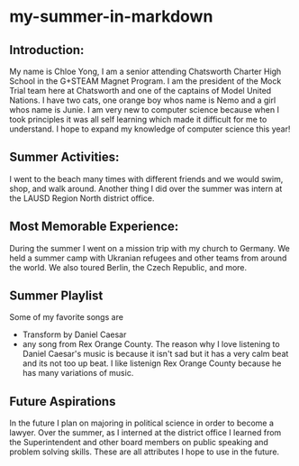 # my-summer-in-markdown

## Introduction:
My name is Chloe Yong, I am a senior attending Chatsworth Charter High School in the G+STEAM Magnet Program. I am the president of the Mock Trial team here at Chatsworth and one of the captains of Model United Nations. I have two cats, one orange boy whos name is Nemo and a girl whos name is Junie. I am very new to computer science because when I took principles it was all self learning which made it difficult for me to understand. I hope to expand my knowledge of computer science this year!

## Summer Activities:
I went to the beach many times with different friends and we would swim, shop, and walk around. Another thing I did over the summer was intern at the LAUSD Region North district office.

## Most Memorable Experience:
During the summer I went on a mission trip with my church to Germany. We held a summer camp with Ukranian refugees and other teams from around the world. We also toured Berlin, the Czech Republic, and more.

## Summer Playlist 
Some of my favorite songs are 
- Transform by Daniel Caesar
- any song from Rex Orange County.
The reason why I love listening to Daniel Caesar's music is because it isn't sad but it has a very calm beat and its not too up beat. I like listenign Rex Orange County because he has many variations of music.

## Future Aspirations
In the future I plan on majoring in political science in order to become a lawyer. Over the summer, as I interned at the district office I learned from the Superintendent and other board members on public speaking and problem solving skills. These are all attributes I hope to use in the future.

